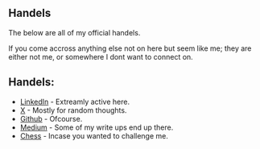 ## Handels

The below are all of my official handels. 

If you come accross anything else not on here but seem like me; they are either not me, or somewhere I dont want to connect on.

## Handels:
 - [LinkedIn](https://www.linkedin.com/in/yashasvimantha/) - Extreamly active here.
 - [X](https://twitter.com/YashasviMantha) - Mostly for random thoughts.
 - [Github](https://github.com/YashasviMantha) - Ofcourse.
 - [Medium](https://medium.com/@yashasvimantha) - Some of my write ups end up there.
 - [Chess](https://www.chess.com/member/yashasvimantha) - Incase you wanted to challenge me. 